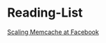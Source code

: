 # Reading-List

[Scaling Memcache at Facebook](https://www.usenix.org/system/files/conference/nsdi13/nsdi13-final170_update.pdf)
